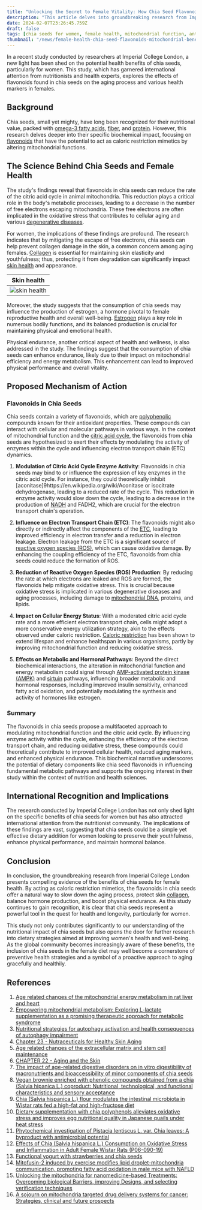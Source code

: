 ```yaml
---
title: "Unlocking the Secret to Female Vitality: How Chia Seed Flavonoids Revolutionize Women's Health through Mitochondrial Enhancement"
description: "This article delves into groundbreaking research from Imperial College London, revealing how chia seed flavonoids can slow aging and boost health in women by optimizing mitochondrial function and enhancing physical endurance. Discover the science behind chia seeds as a powerful ally for female vitality."
date: 2024-02-07T23:26:45.759Z
draft: false
tags: [chia seeds for women, female health, mitochondrial function, anti-aging foods, flavonoids benefits, chia seeds health benefits, improve physical endurance, estrogen production, skin collagen protection, nutritional research, sirtuin]
thumbnail: "/news/female-health-chia-seed-flavonoids-mitochondrial-benefits/thumb.png"
---
```


In a recent study conducted by researchers at Imperial College London, a new light has been shed on the potential health benefits of chia seeds, particularly for women. This study, which has garnered international attention from nutritionists and health experts, explores the effects of flavonoids found in chia seeds on the aging process and various health markers in females.

## Background

Chia seeds, small yet mighty, have long been recognized for their nutritional value, packed with [omega-3 fatty acids](https://en.wikipedia.org/wiki/Omega-3_fatty_acid), [fiber](https://en.wikipedia.org/wiki/Fiber), and [protein](https://en.wikipedia.org/wiki/Protein). However, this research delves deeper into their specific biochemical impact, focusing on [flavonoids](https://en.wikipedia.org/wiki/Flavonoid) that have the potential to act as caloric restriction mimetics by altering mitochondrial functions.

## The Science Behind Chia Seeds and Female Health

The study's findings reveal that flavonoids in chia seeds can reduce the rate of the citric acid cycle in animal mitochondria. This reduction plays a critical role in the body's metabolic processes, leading to a decrease in the number of free electrons escaping mitochondria. These free electrons are often implicated in the oxidative stress that contributes to cellular aging and various [degenerative diseases](https://en.wikipedia.org/wiki/Degenerative_disease).

For women, the implications of these findings are profound. The research indicates that by mitigating the escape of free electrons, chia seeds can help prevent collagen damage in the skin, a common concern among aging females. [Collagen](https://en.wikipedia.org/wiki/Collagen) is essential for maintaining skin elasticity and youthfulness; thus, protecting it from degradation can significantly impact [skin health](https://en.wikipedia.org/wiki/Skin_care) and appearance.

|Skin health|
|---|
|![skin health](/news/female-health-chia-seed-flavonoids-mitochondrial-benefits/skin.webp)|

Moreover, the study suggests that the consumption of chia seeds may influence the production of estrogen, a hormone pivotal to female reproductive health and overall well-being. [Estrogen](https://en.wikipedia.org/wiki/Estrogen) plays a key role in numerous bodily functions, and its balanced production is crucial for maintaining physical and emotional health.

Physical endurance, another critical aspect of health and wellness, is also addressed in the study. The findings suggest that the consumption of chia seeds can enhance endurance, likely due to their impact on mitochondrial efficiency and energy metabolism. This enhancement can lead to improved physical performance and overall vitality.


## Proposed Mechanism of Action

### Flavonoids in Chia Seeds

Chia seeds contain a variety of flavonoids, which are [polyphenolic](https://en.wikipedia.org/wiki/Polyphenol) compounds known for their antioxidant properties. These compounds can interact with cellular and molecular pathways in various ways. In the context of mitochondrial function and the [citric acid cycle](https://en.wikipedia.org/wiki/Citric_acid_cycle), the flavonoids from chia seeds are hypothesized to exert their effects by modulating the activity of enzymes within the cycle and influencing electron transport chain (ETC) dynamics.


1. **Modulation of Citric Acid Cycle Enzyme Activity**: Flavonoids in chia seeds may bind to or influence the expression of key enzymes in the citric acid cycle. For instance, they could theoretically inhibit [aconitase]9https://en.wikipedia.org/wiki/Aconitase or isocitrate dehydrogenase, leading to a reduced rate of the cycle. This reduction in enzyme activity would slow down the cycle, leading to a decrease in the production of [NADH](https://en.wikipedia.org/wiki/Nicotinamide_adenine_dinucleotide) and FADH2, which are crucial for the electron transport chain's operation.

2. **Influence on Electron Transport Chain (ETC)**: The flavonoids might also directly or indirectly affect the components of the [ETC](https://en.wikipedia.org/wiki/Electron_transport_chain), leading to improved efficiency in electron transfer and a reduction in electron leakage. Electron leakage from the ETC is a significant source of [reactive oxygen species (ROS)](https://en.wikipedia.org/wiki/Reactive_oxygen_species), which can cause oxidative damage. By enhancing the coupling efficiency of the ETC, flavonoids from chia seeds could reduce the formation of ROS.

3. **Reduction of Reactive Oxygen Species (ROS) Production**: By reducing the rate at which electrons are leaked and ROS are formed, the flavonoids help mitigate oxidative stress. This is crucial because oxidative stress is implicated in various degenerative diseases and aging processes, including damage to [mitochondrial DNA](https://en.wikipedia.org/wiki/Mitochondrial_DNA), proteins, and lipids.

4. **Impact on Cellular Energy Status**: With a moderated citric acid cycle rate and a more efficient electron transport chain, cells might adopt a more conservative energy utilization strategy, akin to the effects observed under caloric restriction. [Caloric restriction](https://en.wikipedia.org/wiki/Calorie_restriction) has been shown to extend lifespan and enhance healthspan in various organisms, partly by improving mitochondrial function and reducing oxidative stress.

5. **Effects on Metabolic and Hormonal Pathways**: Beyond the direct biochemical interactions, the alteration in mitochondrial function and energy metabolism could signal through [AMP-activated protein kinase (AMPK)](https://en.wikipedia.org/wiki/AMP-activated_protein_kinase) and [sirtuin](https://en.wikipedia.org/wiki/Sirtuin) pathways, influencing broader metabolic and hormonal responses, including improved insulin sensitivity, enhanced fatty acid oxidation, and potentially modulating the synthesis and activity of hormones like estrogen.

### Summary

The flavonoids in chia seeds propose a multifaceted approach to modulating mitochondrial function and the citric acid cycle. By influencing enzyme activity within the cycle, enhancing the efficiency of the electron transport chain, and reducing oxidative stress, these compounds could theoretically contribute to improved cellular health, reduced aging markers, and enhanced physical endurance. This biochemical narrative underscores the potential of dietary components like chia seed flavonoids in influencing fundamental metabolic pathways and supports the ongoing interest in their study within the context of nutrition and health sciences.



## International Recognition and Implications

The research conducted by Imperial College London has not only shed light on the specific benefits of chia seeds for women but has also attracted international attention from the nutritionist community. The implications of these findings are vast, suggesting that chia seeds could be a simple yet effective dietary addition for women looking to preserve their youthfulness, enhance physical performance, and maintain hormonal balance.

## Conclusion

In conclusion, the groundbreaking research from Imperial College London presents compelling evidence of the benefits of chia seeds for female health. By acting as caloric restriction mimetics, the flavonoids in chia seeds offer a natural way to slow down the aging process, protect skin [collagen](https://en.wikipedia.org/wiki/Collagen), balance hormone production, and boost physical endurance. As this study continues to gain recognition, it is clear that chia seeds represent a powerful tool in the quest for health and longevity, particularly for women.

This study not only contributes significantly to our understanding of the nutritional impact of chia seeds but also opens the door for further research into dietary strategies aimed at improving women's health and well-being. As the global community becomes increasingly aware of these benefits, the inclusion of chia seeds in the female diet may well become a cornerstone of preventive health strategies and a symbol of a proactive approach to aging gracefully and healthily.

## References

1. [Age related changes of the mitochondrial energy metabolism in rat liver and heart](https://doi.org/10.1016/S0167-4943(05)80045-7)
2. [Empowering mitochondrial metabolism: Exploring L-lactate supplementation as a promising therapeutic approach for metabolic syndrome](https://doi.org/10.1016/j.metabol.2024.155787)
3. [Nutritional strategies for autophagy activation and health consequences of autophagy impairment](https://doi.org/10.1016/j.nut.2022.111686)
4. [Chapter 23 - Nutraceuticals for Healthy Skin Aging](https://doi.org/10.1016/B978-0-12-805376-8.00023-X)
5. [Age related changes of the extracellular matrix and stem cell maintenance](https://doi.org/10.1016/j.ypmed.2012.01.003)
6. [CHAPTER 22 - Aging and the Skin](https://doi.org/10.1016/B978-1-4160-6231-8.10022-4)
7. [The impact of age-related digestive disorders on in vitro digestibility of macronutrients and bioaccessibility of minor components of chia seeds](https://doi.org/10.1016/j.foodres.2023.112874)
8. [Vegan brownie enriched with phenolic compounds obtained from a chia (Salvia hipanica L.) coproduct: Nutritional, technological, and functional characteristics and sensory acceptance](https://doi.org/10.1016/j.ijgfs.2023.100835)
9. [Chia (Salvia hispanica L.) flour modulates the intestinal microbiota in Wistar rats fed a high-fat and high-fructose diet](https://doi.org/10.1016/j.foodres.2023.113095)
10. [Dietary supplementation with chia polyphenols alleviates oxidative stress and improves egg nutritional quality in Japanese quails under heat stress](https://doi.org/10.1016/j.jtherbio.2022.103421)
11. [Phytochemical investigation of Pistacia lentiscus L. var. Chia leaves: A byproduct with antimicrobial potential](https://doi.org/10.1016/j.fitote.2023.105648)
12. [Effects of Chia (Salvia hispanica L.) Consumption on Oxidative Stress and Inflammation in Adult Female Wistar Rats (P06-090-19)](https://doi.org/10.1093/cdn/nzz031.P06-090-19)
13. [Functional yogurt with strawberries and chia seeds](https://doi.org/10.1016/j.fbio.2020.100726)
14. [Mitofusin-2 induced by exercise modifies lipid droplet-mitochondria communication, promoting fatty acid oxidation in male mice with NAFLD](https://doi.org/10.1016/j.metabol.2023.155765)
15. [Unlocking the mitochondria for nanomedicine-based Treatments: Overcoming biological Barriers, improving Designs, and selecting verification techniques](https://doi.org/10.1016/j.addr.2024.115195)
16. [A sojourn on mitochondria targeted drug delivery systems for cancer: Strategies, clinical and future prospects](https://doi.org/10.1016/j.mito.2023.101826)
